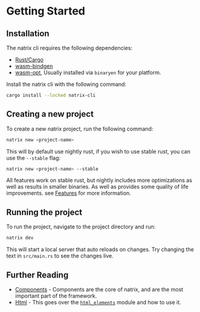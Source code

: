 # Getting Started

## Installation

The natrix cli requires the following dependencies:

- [Rust/Cargo](https://www.rust-lang.org/)
- [wasm-bindgen](https://crates.io/crates/wasm-bindgen-cli)
- [wasm-opt](https://github.com/WebAssembly/binaryen), Usually installed via `binaryen` for your platform.

Install the natrix cli with the following command:

```bash
cargo install --locked natrix-cli
```

## Creating a new project

To create a new natrix project, run the following command:

```bash
natrix new <project-name>
```

This will by default use nightly rust, if you wish to use stable rust, you can use the `--stable` flag:

```bash
natrix new <project-name> --stable
```

All features work on stable rust, but nightly includes more optimizations as well as results in smaller binaries. As well as provides some quality of life improvements. see [Features](features.md) for more information.

## Running the project

To run the project, navigate to the project directory and run:

```bash
natrix dev
```

This will start a local server that auto reloads on changes. Try changing the text in `src/main.rs` to see the changes live.

## Further Reading

- [Components](reactivity::components.md) - Components are the core of natrix, and are the most important part of the framework.
- [Html](html.md) - This goes over the [`html_elements`](dom::html_elements) module and how to use it.
